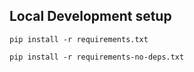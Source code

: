 ## Local Development setup

`pip install -r requirements.txt`

`pip install -r requirements-no-deps.txt`